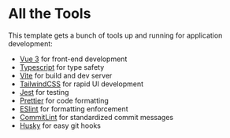 # All the Tools

This template gets a bunch of tools up and running for application development:

- [Vue 3](https://v3.vuejs.org/) for front-end development
- [Typescript](https://www.typescriptlang.org/) for type safety
- [Vite](https://vitejs.dev/) for build and dev server
- [TailwindCSS](https://tailwindcss.com/) for rapid UI development
- [Jest](https://jestjs.io/) for testing
- [Prettier](https://prettier.io/) for code formatting
- [ESlint](https://eslint.org/) for formatting enforcement
- [CommitLint](https://commitlint.js.org/#/) for standardized commit messages
- [Husky](https://typicode.github.io/husky/#/) for easy git hooks
